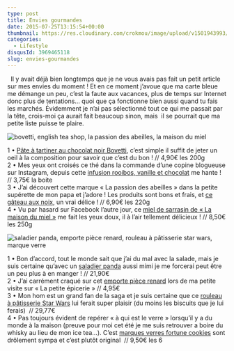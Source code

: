 ```yaml
---
type: post
title: Envies gourmandes
date: 2015-07-25T13:15:54+00:00
thumbnail: https://res.cloudinary.com/crokmou/image/upload/v1501943993/Wishlist-1.jpg
categories: 
  - Lifestyle
disqusId: 3969465118
slug: envies-gourmandes
---
```


  Il y avait déjà bien longtemps que je ne vous avais pas fait un petit article sur mes envies du moment ! Et en ce moment j’avoue que ma carte bleue me démange un peu, c’est la faute aux vacances, plus de temps sur Internet donc plus de tentations… quoi que ça fonctionne bien aussi quand tu fais les marchés. Évidemment je n’ai pas sélectionné tout ce qui me passait par la tête, crois-moi ça aurait fait beaucoup sinon, mais  il se pourrait que ma petite liste puisse te plaire.  

![bovetti, english tea shop, la passion des abeilles, la maison du miel](https://res.cloudinary.com/crokmou/image/upload/v1501943993/Wishlist-1.jpg)

1 • [Pâte à tartiner au chocolat noir Bovetti](http://www.lepanierdeglantine.com/pate-a-tartiner-noix-et-chocolat-noir-bovetti-200g-a9423.html), c’est simple il suffit de jeter un oeil à la composition pour savoir que c’est du bon ! // 4,90€ les 200g  
2 • Mes yeux ont croisés ce thé dans la commande d’une copine blogueuse sur Instagram, depuis cette [infusion rooibos, vanille et chocolat](http://sebio.be/fr/infusions-bien-etre/7193-rooibos-chocolat-vanille-bio-20-infusettes.html) me hante ! // 3,75€ la boite  
3 • J’ai découvert cette marque « La passion des abeilles » dans la petite supérette de mon papa et j’adore ! Les produits sont bons et frais, et [ce gâteau aux noix](http://www.bienmanger.com/1F18965_Gateau_Aux_Noix_Beurre.html), un vrai délice ! // 6,90€ les 220g  
4 • Vu par hasard sur Facebook l’autre jour, ce [miel de sarrasin de « La maison du miel »](http://maisondumiel.fr/collection-miels-de-toujours/19-miel-de-sarrasin-de-france.html#/conditionement-250g) me fait les yeux doux, il à l’air tellement délicieux ! // 8,50€ les 250g

![saladier panda, emporte pièce renard, rouleau à pâtisserie star wars, marque verre](https://res.cloudinary.com/crokmou/image/upload/v1501943993/Wishlist-1.jpg)

1 • Bon d’accord, tout le monde sait que j’ai du mal avec la salade, mais je suis certaine qu’avec un [saladier panda](http://www.coindugeek.com/art-de-la-table-deco/5450-saladier-panda.html) aussi mimi je me forcerai peut être un peu plus à en manger ! // 21,90€  
2 • J’ai carrément craqué sur cet [emporte pièce renard](http://la-petite-epicerie.fr/fr/empote-pieces/8618-emporte-piece-renard-assis.html) lors de ma petite visite sur « La petite épicerie » // 4,95€  
3 • Mon hom est un grand fan de la saga et je suis certaine que ce [rouleau à pâtisserie Star Wars](https://www.etsy.com/fr/listing/218464400/starwars-rouleau-a-patisserie-engrave-au?ref=shop_home_active_6) lui ferait super plaisir (du moins les biscuits que je lui ferais)  // 29,77€  
4 • Pas toujours évident de repérer « à qui est le verre » lorsqu’il y a du monde à la maison (preuve pour moi cet été je me suis retrouver a boire du whisky au lieu de mon ice tea…). C’est [marques verres fortune cookies](http://www.luhyshop.com/fr/1814--marque-verres-fortune-cookies.html) sont drôlement sympa et c’est plutôt original  // 9,50€ les 6